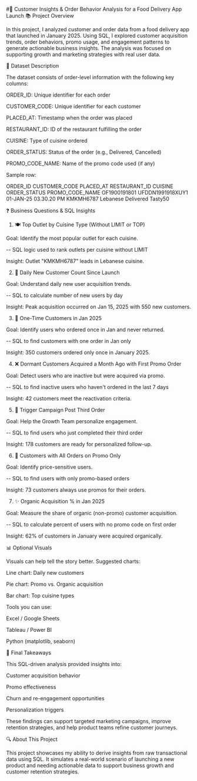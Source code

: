#🍔 Customer Insights & Order Behavior Analysis for a Food Delivery App Launch
📚 Project Overview

In this project, I analyzed customer and order data from a food delivery app that launched in January 2025. Using SQL, I explored customer acquisition trends, order behaviors, promo usage, and engagement patterns to generate actionable business insights. The analysis was focused on supporting growth and marketing strategies with real user data.

📂 Dataset Description

The dataset consists of order-level information with the following key columns:

ORDER_ID: Unique identifier for each order

CUSTOMER_CODE: Unique identifier for each customer

PLACED_AT: Timestamp when the order was placed

RESTAURANT_ID: ID of the restaurant fulfilling the order

CUISINE: Type of cuisine ordered

ORDER_STATUS: Status of the order (e.g., Delivered, Cancelled)

PROMO_CODE_NAME: Name of the promo code used (if any)

Sample row:

ORDER_ID           CUSTOMER_CODE        PLACED_AT                 RESTAURANT_ID   CUISINE   ORDER_STATUS   PROMO_CODE_NAME
OF1900191801       UFDDN1991918XUY1     01-JAN-25 03.30.20 PM     KMKMH6787       Lebanese  Delivered       Tasty50

❓ Business Questions & SQL Insights

1. 🍽️ Top Outlet by Cuisine Type (Without LIMIT or TOP)

Goal: Identify the most popular outlet for each cuisine.

-- SQL logic used to rank outlets per cuisine without LIMIT

Insight: Outlet "KMKMH6787" leads in Lebanese cuisine.

2. 📅 Daily New Customer Count Since Launch

Goal: Understand daily new user acquisition trends.

-- SQL to calculate number of new users by day

Insight: Peak acquisition occurred on Jan 15, 2025 with 550 new customers.

3. 🤔 One-Time Customers in Jan 2025

Goal: Identify users who ordered once in Jan and never returned.

-- SQL to find customers with one order in Jan only

Insight: 350 customers ordered only once in January 2025.

4. ❌ Dormant Customers Acquired a Month Ago with First Promo Order

Goal: Detect users who are inactive but were acquired via promo.

-- SQL to find inactive users who haven't ordered in the last 7 days

Insight: 42 customers meet the reactivation criteria.

5. 🎉 Trigger Campaign Post Third Order

Goal: Help the Growth Team personalize engagement.

-- SQL to find users who just completed their third order

Insight: 178 customers are ready for personalized follow-up.

6. 🤑 Customers with All Orders on Promo Only

Goal: Identify price-sensitive users.

-- SQL to find users with only promo-based orders

Insight: 73 customers always use promos for their orders.

7. ✨ Organic Acquisition % in Jan 2025

Goal: Measure the share of organic (non-promo) customer acquisition.

-- SQL to calculate percent of users with no promo code on first order

Insight: 62% of customers in January were acquired organically.

📊 Optional Visuals

Visuals can help tell the story better. Suggested charts:

Line chart: Daily new customers

Pie chart: Promo vs. Organic acquisition

Bar chart: Top cuisine types

Tools you can use:

Excel / Google Sheets

Tableau / Power BI

Python (matplotlib, seaborn)

🎯 Final Takeaways

This SQL-driven analysis provided insights into:

Customer acquisition behavior

Promo effectiveness

Churn and re-engagement opportunities

Personalization triggers

These findings can support targeted marketing campaigns, improve retention strategies, and help product teams refine customer journeys.

🔍 About This Project

This project showcases my ability to derive insights from raw transactional data using SQL. It simulates a real-world scenario of launching a new product and needing actionable data to support business growth and customer retention strategies.

